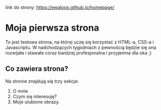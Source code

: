 link do strony: https://ewaloos.github.io/homepage/

# **Moja pierwsza strona**

To jest testowa strona, na której uczę się korzystać z HTML-a, CSS-a i Javascriptu.
W nadchodzących tygodniach z pewnością będzie się ona rozwijała i stawała coraz bardziej profesjonalna i przyjemna dla oka ;)

## **Co zawiera strona?**

Na stronie znajdują się trzy sekcje:

1. O mnie
2. Czym się interesuję?
3. Moje ulubione obrazy.
